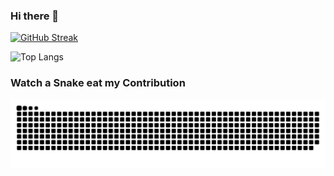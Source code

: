 ### Hi there 👋

[![GitHub Streak](https://streak-stats.demolab.com/?user=krishnapk7&theme=dark&background=000000)](https://git.io/streak-stats)

![Top Langs](https://github-readme-stats.vercel.app/api/top-langs/?username=krishnapk7&layout=compact)

### Watch a Snake eat my Contribution
![snake gif](https://github.com/krishnapk7/krishnapk7/blob/output/github-contribution-grid-snake-dark.svg)


<!--
**krishnapk7/krishnapk7** is a ✨ _special_ ✨ repository because its `README.md` (this file) appears on your GitHub profile.

Here are some ideas to get you started:

- 🔭 I’m currently working on ...
- 🌱 I’m currently learning ...
- 👯 I’m looking to collaborate on ...
- 🤔 I’m looking for help with ...
- 💬 Ask me about ...
- 📫 How to reach me: ...
- 😄 Pronouns: ...
- ⚡ Fun fact: ...
-->
